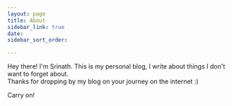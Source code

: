 ```yaml
---
layout: page
title: About
sidebar_link: true
date: 
sidebar_sort_order: 

---
```

<div class="message"> 

Hey there! I'm Srinath. This is my personal blog, I write about things I don't want to forget about.
<br>
Thanks for dropping by my blog on your journey on the internet :) 
 
</div>
<p class="message"> 

Carry on!
</p>
